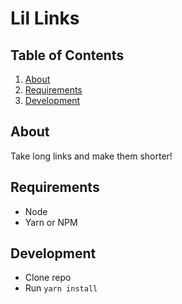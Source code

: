 # Lil Links

## Table of Contents
1. [About](#about)
1. [Requirements](#requirements)
1. [Development](#development)

## About

Take long links and make them shorter!

## Requirements
- Node
- Yarn or NPM

## Development
- Clone repo
- Run `yarn install`
